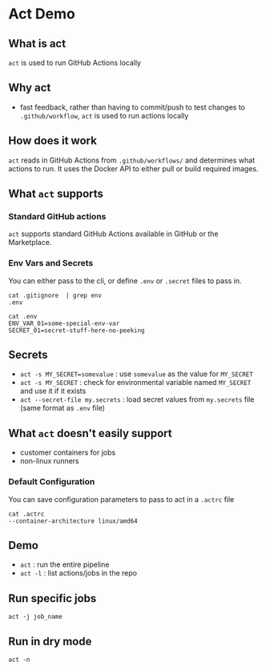 # Act Demo

## What is act

`act` is used to run GitHub Actions locally

## Why act

* fast feedback, rather than having to commit/push to test changes to `.github/workflow`, `act` is used to run actions locally

## How does it work

`act` reads in GitHub Actions from `.github/workflows/` and determines what actions to run. It uses the Docker API to either pull or build required images.

## What `act` supports

### Standard GitHub actions

`act` supports standard GitHub Actions available in GitHub or the Marketplace.

### Env Vars and Secrets

You can either pass to the cli, or define `.env` or `.secret` files to pass in.

```shell
cat .gitignore  | grep env
.env

cat .env
ENV_VAR_01=some-special-env-var
SECRET_01=secret-stuff-here-no-peeking
```

## Secrets

* `act -s MY_SECRET=somevalue` : use `somevalue` as the value for `MY_SECRET`
* `act -s MY_SECRET` : check for environmental variable named `MY_SECRET` and use it if it exists
* `act --secret-file my.secrets` : load secret values from `my.secrets` file (same format as `.env` file)

## What `act` doesn't easily support

* customer containers for jobs
* non-linux runners

### Default Configuration

You can save configuration parameters to pass to act in a `.actrc` file

```shell
cat .actrc
--container-architecture linux/amd64
```

## Demo

* `act` : run the entire pipeline
* `act -l` : list actions/jobs in the repo

## Run specific jobs

`act -j job_name`

## Run in dry mode

`act -n`
